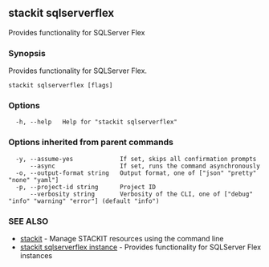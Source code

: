 ## stackit sqlserverflex

Provides functionality for SQLServer Flex

### Synopsis

Provides functionality for SQLServer Flex.

```
stackit sqlserverflex [flags]
```

### Options

```
  -h, --help   Help for "stackit sqlserverflex"
```

### Options inherited from parent commands

```
  -y, --assume-yes             If set, skips all confirmation prompts
      --async                  If set, runs the command asynchronously
  -o, --output-format string   Output format, one of ["json" "pretty" "none" "yaml"]
  -p, --project-id string      Project ID
      --verbosity string       Verbosity of the CLI, one of ["debug" "info" "warning" "error"] (default "info")
```

### SEE ALSO

* [stackit](./stackit.md)	 - Manage STACKIT resources using the command line
* [stackit sqlserverflex instance](./stackit_sqlserverflex_instance.md)	 - Provides functionality for SQLServer Flex instances

